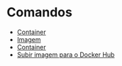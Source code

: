 # Comandos

 - [Container](container.md)
 - [Imagem](imagem.md)
 - [Container](geral.md)
 - [Subir imagem para o Docker Hub](subir-imagem-para-docker-hub.md)